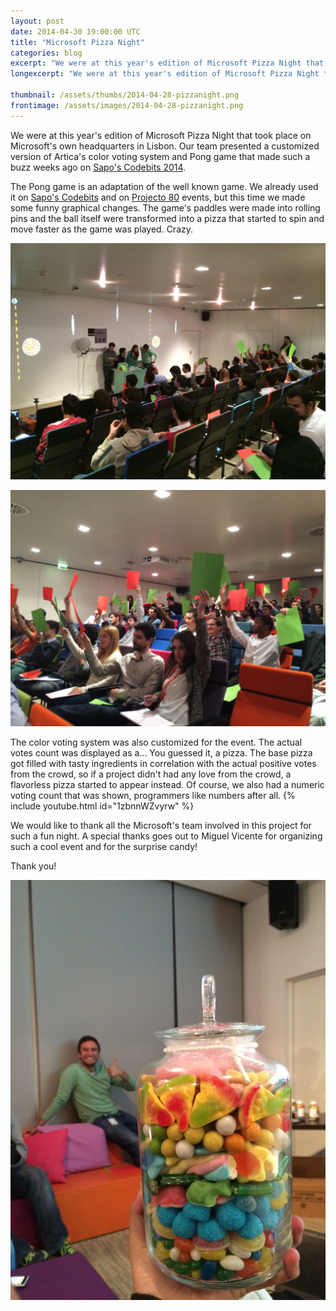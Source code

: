 ```yaml
---
layout: post
date: 2014-04-30 19:00:00 UTC
title: "Microsoft Pizza Night"
categories: blog
excerpt: "We were at this year's edition of Microsoft Pizza Night that took place on Microsoft's own headquarters in Lisbon. Our team presented a customized version of Artica's color voting system and Pong game that made such a buzz weeks ago on Sapo's Codebits 2014."
longexcerpt: "We were at this year's edition of Microsoft Pizza Night that took place on Microsoft's own headquarters in Lisbon. Our team presented a customized version of Artica's color voting system and Pong game that made such a buzz weeks ago on Sapo's Codebits 2014."

thumbnail: /assets/thumbs/2014-04-28-pizzanight.png
frontimage: /assets/images/2014-04-28-pizzanight.png
---
```


We were at this year's edition of Microsoft Pizza Night that took place on Microsoft's own headquarters in Lisbon. Our team presented a customized version of Artica's color voting system and Pong game that made such a buzz weeks ago on [Sapo's Codebits 2014][1].

The Pong game is an adaptation of the well known game. We already used it on [Sapo's Codebits][1] and on [Projecto 80][2] events, but this time we made some funny graphical changes. The game's paddles were made into rolling pins and the ball itself were transformed into a pizza that started to spin and move faster as the game was played. Crazy.

![](/assets/images/2014-04-28-pizzanight_1.JPG)

![](/assets/images/2014-04-28-pizzanight_2.JPG)

The color voting system was also customized for the event. The actual votes count was displayed as a... You guessed it, a pizza. The base pizza got filled with tasty ingredients in correlation with the actual positive votes from the crowd, so if a project didn't had any love from the crowd, a flavorless pizza started to appear instead.
Of course, we also had a numeric voting count that was shown, programmers like numbers after all. 
{% include youtube.html id="1zbnnWZvyrw" %}

We would like to thank all the Microsoft's team involved in this project for such a fun night.
A special thanks goes out to Miguel Vicente for organizing such a cool event and for the surprise candy!

Thank you!

![](/assets/images/2014-04-28-pizzanight_3.jpg)

[1]: http://artica.cc/blog/2014/04/14/codebits.html
[2]: http://artica.cc/blog/2013/09/26/audience-pong.html
